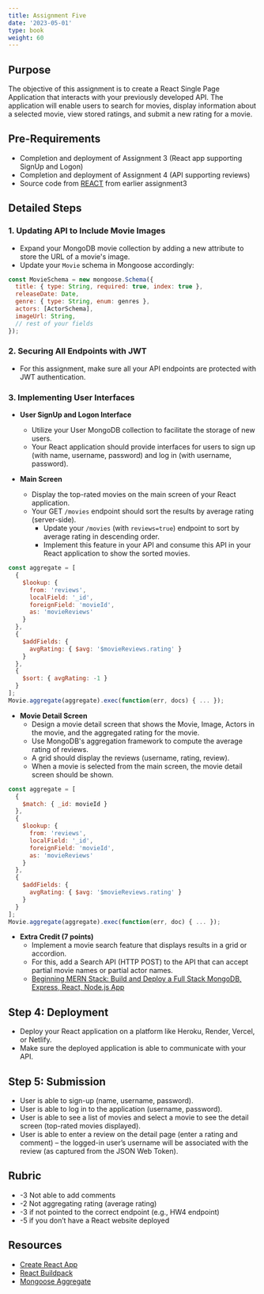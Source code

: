```yaml
---
title: Assignment Five
date: '2023-05-01'
type: book
weight: 60
---
```


## Purpose

The objective of this assignment is to create a React Single Page Application that interacts with your previously developed API. The application will enable users to search for movies, display information about a selected movie, view stored ratings, and submit a new rating for a movie.

## Pre-Requirements
- Completion and deployment of Assignment 3 (React app supporting SignUp and Logon)
- Completion and deployment of Assignment 4 (API supporting reviews)
- Source code from [REACT](https://github.com/AliceNN-ucdenver/CSC3916_REACT) from earlier assignment3

## Detailed Steps

### 1. Updating API to Include Movie Images

- Expand your MongoDB movie collection by adding a new attribute to store the URL of a movie's image.
- Update your `Movie` schema in Mongoose accordingly:

```javascript
const MovieSchema = new mongoose.Schema({
  title: { type: String, required: true, index: true },
  releaseDate: Date,
  genre: { type: String, enum: genres },
  actors: [ActorSchema],
  imageUrl: String,
  // rest of your fields
});
```

### 2. Securing All Endpoints with JWT

- For this assignment, make sure all your API endpoints are protected with JWT authentication.

### 3. Implementing User Interfaces

- **User SignUp and Logon Interface**
  - Utilize your User MongoDB collection to facilitate the storage of new users.
  - Your React application should provide interfaces for users to sign up (with name, username, password) and log in (with username, password).

- **Main Screen**
  - Display the top-rated movies on the main screen of your React application.
  - Your GET `/movies` endpoint should sort the results by average rating (server-side).
    - Update your `/movies` (with `reviews=true`) endpoint to sort by average rating in descending order.
    - Implement this feature in your API and consume this API in your React application to show the sorted movies.

```javascript
const aggregate = [
  {
    $lookup: {
      from: 'reviews',
      localField: '_id',
      foreignField: 'movieId',
      as: 'movieReviews'
    }
  },
  {
    $addFields: {
      avgRating: { $avg: '$movieReviews.rating' }
    }
  },
  {
    $sort: { avgRating: -1 }
  }
];
Movie.aggregate(aggregate).exec(function(err, docs) { ... });
```

- **Movie Detail Screen**
  - Design a movie detail screen that shows the Movie, Image, Actors in the movie, and the aggregated rating for the movie.
  - Use MongoDB's aggregation framework to compute the average rating of reviews.
  - A grid should display the reviews (username, rating, review).
  - When a movie is selected from the main screen, the movie detail screen should be shown.

```javascript
const aggregate = [
  {
    $match: { _id: movieId }
  },
  {
    $lookup: {
      from: 'reviews',
      localField: '_id',
      foreignField: 'movieId',
      as: 'movieReviews'
    }
  },
  {
    $addFields: {
      avgRating: { $avg: '$movieReviews.rating' }
    }
  }
];
Movie.aggregate(aggregate).exec(function(err, doc) { ... });
```

- **Extra Credit (7 points)**
  - Implement a movie search feature that displays results in a grid or accordion.
  - For this, add a Search API (HTTP POST) to the API that can accept partial movie names or partial actor names.
  - [Beginning MERN Stack: Build and Deploy a Full Stack MongoDB, Express, React, Node.js App](https://www.amazon.com/dp/B0979MGJ5J?_encoding=UTF8&psc=1&ref_=cm_sw_r_cp_ud_dp_M9YGPJNZWB3BK0P59QX3)

## Step 4: Deployment

- Deploy your React application on a platform like Heroku, Render, Vercel, or Netlify.
- Make sure the deployed application is able to communicate with your API.

## Step 5: Submission

- User is able to sign-up (name, username, password).
- User is able to log in to the application (username, password).
- User is able to see a list of movies and select a movie to see the detail screen (top-rated movies displayed).
- User is able to enter a review on the detail page (enter a rating and comment) – the logged-in user’s username will be associated with the review (as captured from the JSON Web Token).

## Rubric

- -3 Not able to add comments
- -2 Not aggregating rating (average rating)
- -3 if not pointed to the correct endpoint (e.g., HW4 endpoint)
- -5 if you don’t have a React website deployed 

## Resources

- [Create React App](https://github.com/facebook/create-react-app)
- [React Buildpack](https://github.com/mars/create-react-app-buildpack#user-content-requires)
- [Mongoose Aggregate](https://mongoosejs.com/docs/api.html#aggregate_Aggregate)


